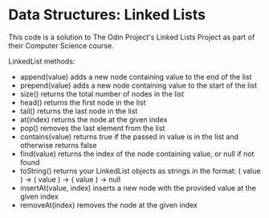 # Data Structures: Linked Lists

This code is a solution to The Odin Project's <a url="https://www.theodinproject.com/lessons/javascript-linked-lists">Linked Lists Project</a> as part of their Computer Science course.

LinkedList methods:

- append(value) adds a new node containing value to the end of the list
- prepend(value) adds a new node containing value to the start of the list
- size() returns the total number of nodes in the list
- head() returns the first node in the list
- tail() returns the last node in the list
- at(index) returns the node at the given index
- pop() removes the last element from the list
- contains(value) returns true if the passed in value is in the list and otherwise returns false
- find(value) returns the index of the node containing value, or null if not found
- toString() returns your LinkedList objects as strings in the format:
  ( value ) -> ( value ) -> ( value ) -> null
- insertAt(value, index) inserts a new node with the provided value at the given index
- removeAt(index) removes the node at the given index
